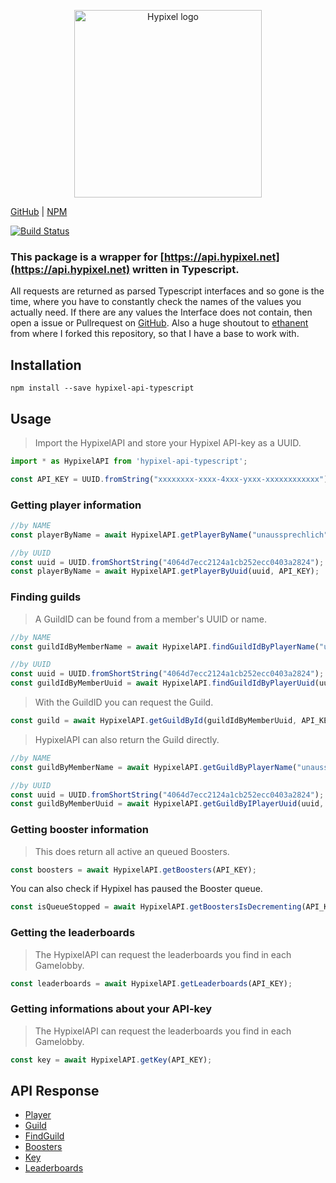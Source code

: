 <p align="center" style="text-align: center;"><img src="https://api.hypixel.net/assets/images/logo.png" width="300" alt="Hypixel logo"/></p>


[GitHub](https://github.com/unaussprechlich/hypixel-api) | [NPM](https://www.npmjs.com/package/hypixel-api-typescript) 

[![Build Status](https://travis-ci.org/unaussprechlich/Hypixel-API-typescript.svg?branch=master)](https://travis-ci.org/unaussprechlich/Hypixel-API-typescript)

### This package is a wrapper for [https://api.hypixel.net](https://api.hypixel.net) written in Typescript. 

All requests are returned as parsed Typescript interfaces and so gone is the time, where you have to constantly check the names of the values you actually need. If there are any values the Interface does not contain, then open a issue or Pullrequest on [GitHub](https://github.com/unaussprechlich/hyixel-api). 
Also a huge shoutout to [ethanent](https://github.com/ethanent) from where I forked this repository, so that I have a base to work with.

## Installation

```shell
npm install --save hypixel-api-typescript
```

## Usage

> Import the HypixelAPI and store your Hypixel API-key as a UUID.

```typescript
import * as HypixelAPI from 'hypixel-api-typescript';

const API_KEY = UUID.fromString("xxxxxxxx-xxxx-4xxx-yxxx-xxxxxxxxxxxx")
```

### Getting player information


```typescript
//by NAME
const playerByName = await HypixelAPI.getPlayerByName("unaussprechlich", API_KEY);

//by UUID
const uuid = UUID.fromShortString("4064d7ecc2124a1cb252ecc0403a2824");
const playerByName = await HypixelAPI.getPlayerByUuid(uuid, API_KEY);
```

### Finding guilds

> A GuildID can be found from a member's UUID or name.

```typescript
//by NAME
const guildIdByMemberName = await HypixelAPI.findGuildIdByPlayerName("unaussprechlich", API_KEY);

//by UUID
const uuid = UUID.fromShortString("4064d7ecc2124a1cb252ecc0403a2824");
const guildIdByMemberUuid = await HypixelAPI.findGuildIdByPlayerUuid(uuid, API_KEY);
```

> With the GuildID you can request the Guild.

```typescript
const guild = await HypixelAPI.getGuildById(guildIdByMemberUuid, API_KEY);
```

> HypixelAPI can also return the Guild directly.

```typescript
//by NAME
const guildByMemberName = await HypixelAPI.getGuildByPlayerName("unaussprechlich", API_KEY);

//by UUID
const uuid = UUID.fromShortString("4064d7ecc2124a1cb252ecc0403a2824");
const guildByMemberUuid = await HypixelAPI.getGuildByIPlayerUuid(uuid, API_KEY);
```

### Getting booster information

> This does return all active an queued Boosters. 

```typescript
const boosters = await HypixelAPI.getBoosters(API_KEY);
```

You can also check if Hypixel has paused the Booster queue.

```typescript
const isQueueStopped = await HypixelAPI.getBoostersIsDecrementing(API_KEY);
```

### Getting the leaderboards

> The HypixelAPI can request the leaderboards you find in each Gamelobby.

```typescript
const leaderboards = await HypixelAPI.getLeaderboards(API_KEY);
```

### Getting informations about your API-key

> The HypixelAPI can request the leaderboards you find in each Gamelobby.

```typescript
const key = await HypixelAPI.getKey(API_KEY);
```

## API Response

* [Player](https://github.com/unaussprechlich/Hypixel-API-typescript/tree/master/src/response/PlayerResponse.ts)
* [Guild](https://github.com/unaussprechlich/Hypixel-API-typescript/tree/master/src/response/GuildResponse.ts)
* [FindGuild](https://github.com/unaussprechlich/Hypixel-API-typescript/tree/master/src/response/FindGuildResponse.ts)
* [Boosters](https://github.com/unaussprechlich/Hypixel-API-typescript/blob/master/src/response/BoostersResponse.ts)
* [Key](https://github.com/unaussprechlich/Hypixel-API-typescript/blob/master/src/response/KeyResponse.ts)
* [Leaderboards](https://github.com/unaussprechlich/Hypixel-API-typescript/tree/master/src/response/LeaderboardsResponse.ts)
